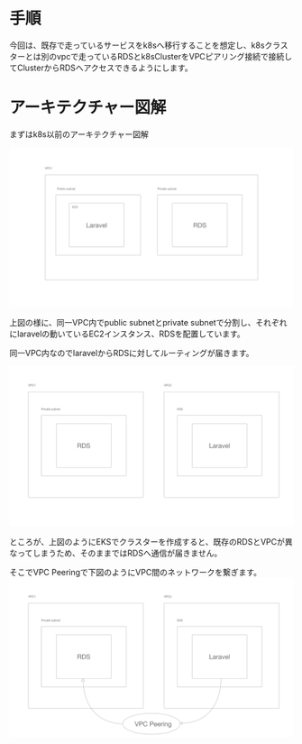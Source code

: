# 手順
今回は、既存で走っているサービスをk8sへ移行することを想定し、k8sクラスターとは別のvpcで走っているRDSとk8sClusterをVPCピアリング接続で接続してClusterからRDSへアクセスできるようにします。

# アーキテクチャー図解

まずはk8s以前のアーキテクチャー図解

<img src="../asset/img/laravel_before.png">

上図の様に、同一VPC内でpublic subnetとprivate subnetで分割し、それぞれにlaravelの動いているEC2インスタンス、RDSを配置しています。

同一VPC内なのでlaravelからRDSに対してルーティングが届きます。

<img src="../asset/img/laravel_after.png">

ところが、上図のようにEKSでクラスターを作成すると、既存のRDSとVPCが異なってしまうため、そのままではRDSへ通信が届きません。

そこでVPC Peeringで下図のようにVPC間のネットワークを繋ぎます。
<img src="../asset/img/laravel_next.png">


